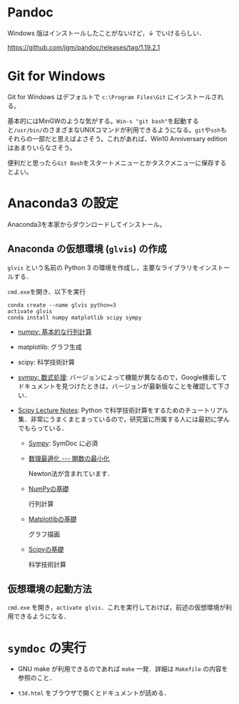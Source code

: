 # Pandoc

Windows 版はインストールしたことがないけど，↓ でいけるらしい．

https://github.com/jgm/pandoc/releases/tag/1.19.2.1

# Git for Windows

Git for Windows はデフォルトで `c:\Program Files\Git` にインストールされる。

基本的にはMinGWのような気がする。`Win-s "git bash"`を起動すると`/usr/bin/`のさまざまなUNIXコマンドが利用できるようになる。`git`や`ssh`もそれらの一部だと思えばよさそう。これがあれば、Win10 Anniversary editionはあまりいらなさそう。

便利だと思ったら`Git Bash`をスタートメニューとかタスクメニューに保存するとよい。

# Anaconda3 の設定

Anaconda3を本家からダウンロードしてインストール。

## Anaconda の仮想環境 (`glvis`) の作成

`glvis` という名前の Python 3 の環境を作成し，主要なライブラリをインストールする．

`cmd.exe`を開き、以下を実行

~~~
conda create --name glvis python=3
activate glvis
conda install numpy matplotlib scipy sympy
~~~

- [numpy: 基本的な行列計算](https://docs.scipy.org/doc/numpy/reference/)

- matplotlib: グラフ生成

- scipy: 科学技術計算

- [sympy: 数式処理](http://docs.sympy.org/latest/): バージョンによって機能が異なるので，Google検索してドキュメントを見つけたときは，バージョンが最新版なことを確認して下さい．

- [Scipy Lecture Notes](http://www.scipy-lectures.org/): Python で科学技術計算をするためのチュートリアル集．非常にうまくまとまっているので，研究室に所属する人には最初に学んでもらっている．

    - [Sympy](http://www.scipy-lectures.org/packages/sympy.html): SymDoc に必須

    - [数理最適化 --- 関数の最小化](http://www.scipy-lectures.org/advanced/mathematical_optimization/index.html)

        Newton法が含まれています．

    - [NumPyの基礎](http://www.scipy-lectures.org/intro/numpy/index.html)

        行列計算

    - [Matplotlibの基礎](http://www.scipy-lectures.org/intro/matplotlib/index.html)

        グラフ描画

    - [Scipyの基礎](http://www.scipy-lectures.org/intro/scipy.html)

        科学技術計算

## 仮想環境の起動方法

`cmd.exe` を開き，`activate glvis`．これを実行しておけば，前述の仮想環境が利用できるようになる．

# `symdoc` の実行

- GNU make が利用できるのであれば `make` 一発．詳細は `Makefile` の内容を参照のこと．

- `t3d.html` をブラウザで開くとドキュメントが読める．
